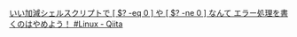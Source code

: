 [いい加減シェルスクリプトで [ $? -eq 0 ] や [ $? -ne 0 ] なんて エラー処理を書くのはやめよう！ #Linux - Qiita](https://qiita.com/ko1nksm/items/09bd50e51cc8663a4f0e)
